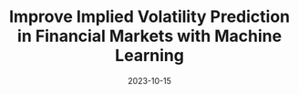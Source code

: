 ---
title: Improve Implied Volatility Prediction in Financial Markets with Machine Learning
# cover:
date: 2023-10-15
link: https://www.turintech.ai/case-study-improve-implied-volatility-prediction-in-financial-markets-with-machine-learning/
slug: improve-implied-volatility-prediction
description: 'Article on using evoML to improve implied volatility prediction'
draft: false
hide: false
tags: ['link', 'use-case']
---